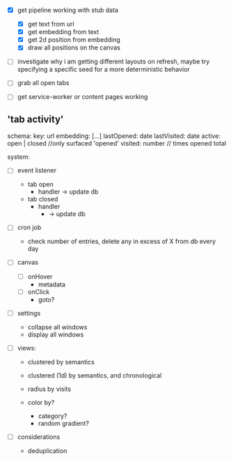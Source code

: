 - [x] get pipeline working with stub data
    - [x] get text from url
    - [x] get embedding from text
    - [x] get 2d position from embedding
    - [x] draw all positions on the canvas
- [ ] investigate why i am getting different layouts on refresh, maybe try specifying a specific seed for a more deterministic behavior
- [ ] grab all open tabs

- [ ] get service-worker or content pages working
<!-- - [ ] get the 'pipeline' to initialize when the extension in active
- [ ] get 'listener' to listen for tab activity (open/closed) while extension active -->

'tab activity'
---------------

schema:
    key: url
    embedding: [...]
    lastOpened: date
    lastVisited: date
    active: open | closed //only surfaced 'opened'
    visited: number // times opened total

system:
- [ ] event listener
    - tab open
        - handler
            -> update db
    - tab closed
        - handler
            - -> update db
- [ ] cron job
    - check number of entries, delete any in excess of X from db every day
- [ ] canvas
    - [ ] onHover
        - metadata
    - [ ] onClick
        - goto?
- [ ] settings
    - collapse all windows
    - display all windows
- [ ] views:
    - clustered by semantics
    - clustered (1d) by semantics, and chronological


    - radius by visits
    - color by? 
        - category?
        - random gradient?

- [ ] considerations
    - deduplication
